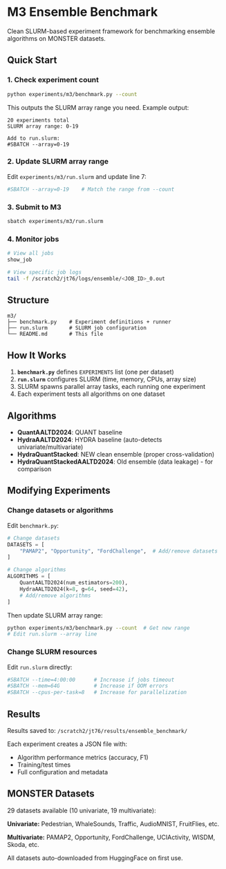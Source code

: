 # M3 Ensemble Benchmark

Clean SLURM-based experiment framework for benchmarking ensemble algorithms on MONSTER datasets.

## Quick Start

### 1. Check experiment count

```bash
python experiments/m3/benchmark.py --count
```

This outputs the SLURM array range you need. Example output:
```
20 experiments total
SLURM array range: 0-19

Add to run.slurm:
#SBATCH --array=0-19
```

### 2. Update SLURM array range

Edit `experiments/m3/run.slurm` and update line 7:
```bash
#SBATCH --array=0-19    # Match the range from --count
```

### 3. Submit to M3

```bash
sbatch experiments/m3/run.slurm
```

### 4. Monitor jobs

```bash
# View all jobs
show_job

# View specific job logs
tail -f /scratch2/jt76/logs/ensemble/<JOB_ID>_0.out
```

## Structure

```
m3/
├── benchmark.py    # Experiment definitions + runner
├── run.slurm       # SLURM job configuration
└── README.md       # This file
```

## How It Works

1. **`benchmark.py`** defines `EXPERIMENTS` list (one per dataset)
2. **`run.slurm`** configures SLURM (time, memory, CPUs, array size)
3. SLURM spawns parallel array tasks, each running one experiment
4. Each experiment tests all algorithms on one dataset

## Algorithms

- **QuantAALTD2024**: QUANT baseline
- **HydraAALTD2024**: HYDRA baseline (auto-detects univariate/multivariate)
- **HydraQuantStacked**: NEW clean ensemble (proper cross-validation)
- **HydraQuantStackedAALTD2024**: Old ensemble (data leakage) - for comparison

## Modifying Experiments

### Change datasets or algorithms

Edit `benchmark.py`:

```python
# Change datasets
DATASETS = [
    "PAMAP2", "Opportunity", "FordChallenge",  # Add/remove datasets
]

# Change algorithms
ALGORITHMS = [
    QuantAALTD2024(num_estimators=200),
    HydraAALTD2024(k=8, g=64, seed=42),
    # Add/remove algorithms
]
```

Then update SLURM array range:
```bash
python experiments/m3/benchmark.py --count  # Get new range
# Edit run.slurm --array line
```

### Change SLURM resources

Edit `run.slurm` directly:

```bash
#SBATCH --time=4:00:00      # Increase if jobs timeout
#SBATCH --mem=64G           # Increase if OOM errors
#SBATCH --cpus-per-task=8   # Increase for parallelization
```

## Results

Results saved to: `/scratch2/jt76/results/ensemble_benchmark/`

Each experiment creates a JSON file with:
- Algorithm performance metrics (accuracy, F1)
- Training/test times
- Full configuration and metadata

## MONSTER Datasets

29 datasets available (10 univariate, 19 multivariate):

**Univariate:** Pedestrian, WhaleSounds, Traffic, AudioMNIST, FruitFlies, etc.

**Multivariate:** PAMAP2, Opportunity, FordChallenge, UCIActivity, WISDM, Skoda, etc.

All datasets auto-downloaded from HuggingFace on first use.
